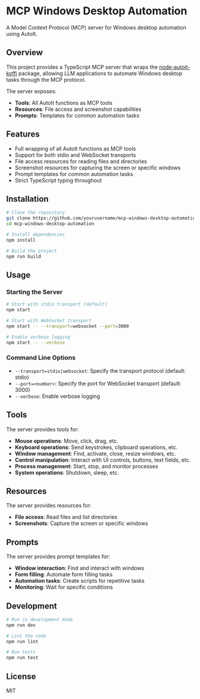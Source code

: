 # MCP Windows Desktop Automation

A Model Context Protocol (MCP) server for Windows desktop automation using AutoIt.

## Overview

This project provides a TypeScript MCP server that wraps the [node-autoit-koffi](https://www.npmjs.com/package/node-autoit-koffi) package, allowing LLM applications to automate Windows desktop tasks through the MCP protocol.

The server exposes:
- **Tools**: All AutoIt functions as MCP tools
- **Resources**: File access and screenshot capabilities
- **Prompts**: Templates for common automation tasks

## Features

- Full wrapping of all AutoIt functions as MCP tools
- Support for both stdio and WebSocket transports
- File access resources for reading files and directories
- Screenshot resources for capturing the screen or specific windows
- Prompt templates for common automation tasks
- Strict TypeScript typing throughout

## Installation

```bash
# Clone the repository
git clone https://github.com/yourusername/mcp-windows-desktop-automation.git
cd mcp-windows-desktop-automation

# Install dependencies
npm install

# Build the project
npm run build
```

## Usage

### Starting the Server

```bash
# Start with stdio transport (default)
npm start

# Start with WebSocket transport
npm start -- --transport=websocket --port=3000

# Enable verbose logging
npm start -- --verbose
```

### Command Line Options

- `--transport=stdio|websocket`: Specify the transport protocol (default: stdio)
- `--port=<number>`: Specify the port for WebSocket transport (default: 3000)
- `--verbose`: Enable verbose logging

## Tools

The server provides tools for:

- **Mouse operations**: Move, click, drag, etc.
- **Keyboard operations**: Send keystrokes, clipboard operations, etc.
- **Window management**: Find, activate, close, resize windows, etc.
- **Control manipulation**: Interact with UI controls, buttons, text fields, etc.
- **Process management**: Start, stop, and monitor processes
- **System operations**: Shutdown, sleep, etc.

## Resources

The server provides resources for:

- **File access**: Read files and list directories
- **Screenshots**: Capture the screen or specific windows

## Prompts

The server provides prompt templates for:

- **Window interaction**: Find and interact with windows
- **Form filling**: Automate form filling tasks
- **Automation tasks**: Create scripts for repetitive tasks
- **Monitoring**: Wait for specific conditions

## Development

```bash
# Run in development mode
npm run dev

# Lint the code
npm run lint

# Run tests
npm run test
```

## License

MIT
